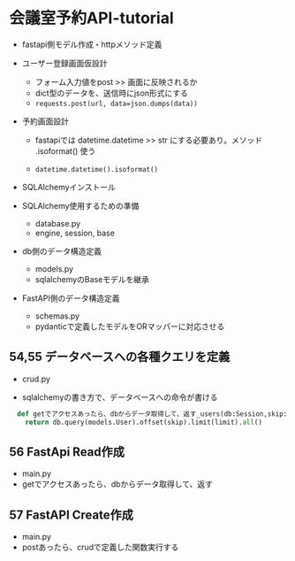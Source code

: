 # 会議室予約API-tutorial

- fastapi側モデル作成・httpメソッド定義

- ユーザー登録画面仮設計
  - フォーム入力値をpost >> 画面に反映されるか
  - dict型のデータを、送信時にjson形式にする
  - `requests.post(url, data=json.dumps(data))`

- 予約画面設計
  - fastapiでは datetime.datetime >> str にする必要あり。メソッド .isoformat() 使う

  - `datetime.datetime().isoformat()`

- SQLAlchemyインストール
- SQLAlchemy使用するための準備
  - database.py
  - engine, session, base

- db側のデータ構造定義
  - models.py
  - sqlalchemyのBaseモデルを継承

- FastAPI側のデータ構造定義
  - schemas.py
  - pydanticで定義したモデルをORマッパーに対応させる

## 54,55 データベースへの各種クエリを定義

- crud.py

- sqlalchemyの書き方で、データベースへの命令が書ける

```python
  def getでアクセスあったら、dbからデータ取得して、返す_users(db:Session,skip:int=0,limit:int=100):
    return db.query(models.User).offset(skip).limit(limit).all()
```

## 56 FastApi Read作成

- main.py
- getでアクセスあったら、dbからデータ取得して、返す

## 57 FastAPI Create作成

- main.py
- postあったら、crudで定義した関数実行する